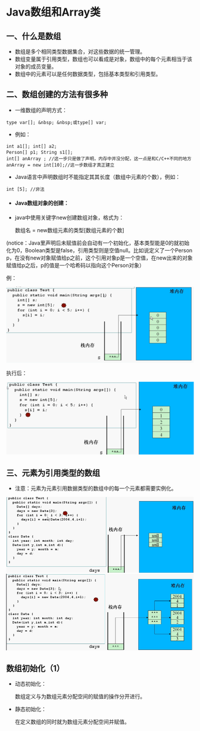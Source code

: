 # Java数组和Array类

## 一、什么是数组

* 数组是多个相同类型数据集合，对这些数据的统一管理。
* 数组变量属于引用类型，数组也可以看成是对象，数组中的每个元素相当于该对象的成员变量。
* 数组中的元素可以是任何数据类型，包括基本类型和引用类型。


## 二、数组创建的方法有很多种

* 一维数组的声明方式：

` type var[]; &nbsp; &nbsp;或type[] var; `
* 例如：
```
int a1[]; int[] a2;
Person[] p1; String s1[];
int[] anArray ; //这一步只是做了声明，内存中并没分配，这一点是和C/C++不同的地方
anArray = new int[10];//这一步数组才真正建立
```

* Java语言中声明数组时不能指定其其长度（数组中元素的个数），例如：

```
int [5]; //非法
```

* #### Java数组对象的创建：
* java中使用关键字new创建数组对象，格式为：

  数组名 = new数组元素的类型[数组元素的个数]  

 (notice：Java里声明后未赋值前会自动有一个初始化，基本类型能是0的就初始化为0，Boolean类型是false，引用类型则是空值null。比如说定义了一个Person p，在没有new对象赋值给p之前，这个引用对象p是一个空值，在new出来的对象赋值给p之后，p的值是一个哈希码以指向这个Person对象）
 
例：

![](/assets/1.png)

执行后：

![](/assets/2.png)


##  三、元素为引用类型的数组

* 注意：元素为元素引用数据类型的数组中的每一个元素都需要实例化。

![](/assets/3.png)
![](/assets/4.png)

## 数组初始化（1）
* 动态初始化：

  数组定义与为数组元素分配空间的赋值的操作分开进行。
  
* 静态初始化： 

  在定义数组的同时就为数组元素分配空间并赋值。  





